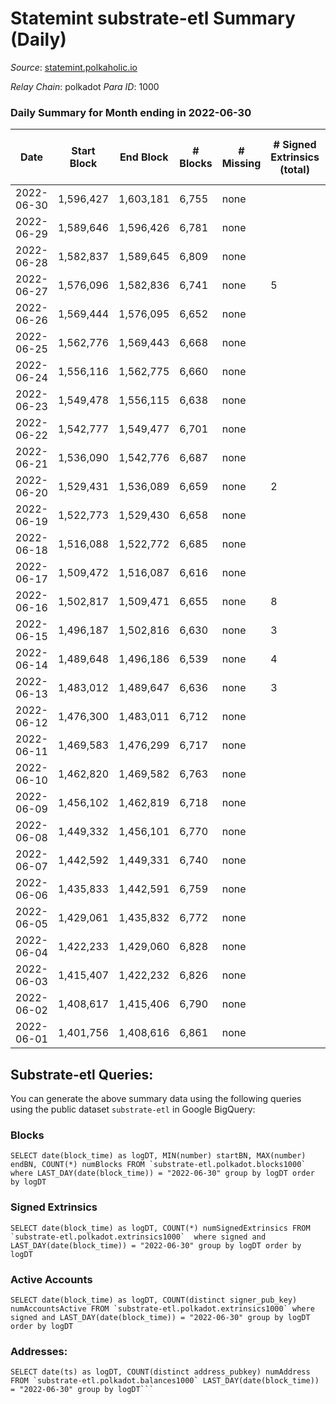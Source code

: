 # Statemint substrate-etl Summary (Daily)

_Source_: [statemint.polkaholic.io](https://statemint.polkaholic.io)

*Relay Chain*: polkadot
*Para ID*: 1000



### Daily Summary for Month ending in 2022-06-30


| Date | Start Block | End Block | # Blocks | # Missing | # Signed Extrinsics (total) | # Active Accounts | # Addresses with Balances | # Events | # Transfers | # XCM Transfers In | # XCM Transfers Out |
| ---- | ----------- | --------- | -------- | --------- | --------------------------- | ----------------- | ------------------------- | -------- | ----------- | ------------------ | ------------------- |
| 2022-06-30 | 1,596,427 | 1,603,181 | 6,755 | none  |  |  | 38 | 13,514 |   |   |   |
| 2022-06-29 | 1,589,646 | 1,596,426 | 6,781 | none  |  |  | 38 | 13,565 |   |   |   |
| 2022-06-28 | 1,582,837 | 1,589,645 | 6,809 | none  |  |  | 38 | 13,622 |   |   |   |
| 2022-06-27 | 1,576,096 | 1,582,836 | 6,741 | none  | 5 | 2 | 38 | 13,524 |   | 3 ($74.85) |   |
| 2022-06-26 | 1,569,444 | 1,576,095 | 6,652 | none  |  |  | 37 | 13,308 |   |   |   |
| 2022-06-25 | 1,562,776 | 1,569,443 | 6,668 | none  |  |  | 37 | 13,339 |   |   |   |
| 2022-06-24 | 1,556,116 | 1,562,775 | 6,660 | none  |  |  | 37 | 13,330 |   | 1 ($2.38) |   |
| 2022-06-23 | 1,549,478 | 1,556,115 | 6,638 | none  |  |  | 36 | 13,295 |   | 2 ($38.84) |   |
| 2022-06-22 | 1,542,777 | 1,549,477 | 6,701 | none  |  |  | 34 | 13,415 |   | 1 ($15.02) |   |
| 2022-06-21 | 1,536,090 | 1,542,776 | 6,687 | none  |  |  | 33 | 13,384 |   | 1 ($8.09) |   |
| 2022-06-20 | 1,529,431 | 1,536,089 | 6,659 | none  | 2 | 2 | 32 | 13,334 | 1 ($8.74) |   |   |
| 2022-06-19 | 1,522,773 | 1,529,430 | 6,658 | none  |  |  | 33 | 13,320 |   |   |   |
| 2022-06-18 | 1,516,088 | 1,522,772 | 6,685 | none  |  |  | 33 | 13,373 |   |   |   |
| 2022-06-17 | 1,509,472 | 1,516,087 | 6,616 | none  |  |  | 33 | 13,236 |   |   |   |
| 2022-06-16 | 1,502,817 | 1,509,471 | 6,655 | none  | 8 | 4 | 33 | 13,351 | 3 ($85.56) | 1 ($39.46) |   |
| 2022-06-15 | 1,496,187 | 1,502,816 | 6,630 | none  | 3 | 1 | 33 | 13,274 | 1 ($35.69) | 1  |   |
| 2022-06-14 | 1,489,648 | 1,496,186 | 6,539 | none  | 4 | 2 | 33 | 13,105 | 1 ($7.40) | 1 ($51.79) |   |
| 2022-06-13 | 1,483,012 | 1,489,647 | 6,636 | none  | 3 | 3 | 31 | 13,300 | 3 ($24.99) | 1 ($8.37) |   |
| 2022-06-12 | 1,476,300 | 1,483,011 | 6,712 | none  |  |  | 30 | 13,427 |   |   |   |
| 2022-06-11 | 1,469,583 | 1,476,299 | 6,717 | none  |  |  | 30 | 13,438 |   |   |   |
| 2022-06-10 | 1,462,820 | 1,469,582 | 6,763 | none  |  |  | 30 | 13,530 |   |   |   |
| 2022-06-09 | 1,456,102 | 1,462,819 | 6,718 | none  |  |  | 30 | 13,440 |   |   |   |
| 2022-06-08 | 1,449,332 | 1,456,101 | 6,770 | none  |  |  | 30 | 13,543 |   |   |   |
| 2022-06-07 | 1,442,592 | 1,449,331 | 6,740 | none  |  |  | 30 | 13,484 |   |   |   |
| 2022-06-06 | 1,435,833 | 1,442,591 | 6,759 | none  |  |  | 30 | 13,522 |   |   |   |
| 2022-06-05 | 1,429,061 | 1,435,832 | 6,772 | none  |  |  | 30 | 13,554 |   | 1 ($46.74) |   |
| 2022-06-04 | 1,422,233 | 1,429,060 | 6,828 | none  |  |  | 29 | 13,659 |   |   |   |
| 2022-06-03 | 1,415,407 | 1,422,232 | 6,826 | none  |  |  | 29 | 13,656 |   |   |   |
| 2022-06-02 | 1,408,617 | 1,415,406 | 6,790 | none  |  |  | 29 | 13,584 |   |   |   |
| 2022-06-01 | 1,401,756 | 1,408,616 | 6,861 | none  |  |  | 29 | 13,730 |   |   |   |

## Substrate-etl Queries:
You can generate the above summary data using the following queries using the public dataset `substrate-etl` in Google BigQuery:


### Blocks
```
SELECT date(block_time) as logDT, MIN(number) startBN, MAX(number) endBN, COUNT(*) numBlocks FROM `substrate-etl.polkadot.blocks1000`  where LAST_DAY(date(block_time)) = "2022-06-30" group by logDT order by logDT
```


### Signed Extrinsics
```
SELECT date(block_time) as logDT, COUNT(*) numSignedExtrinsics FROM `substrate-etl.polkadot.extrinsics1000`  where signed and LAST_DAY(date(block_time)) = "2022-06-30" group by logDT order by logDT
```


### Active Accounts
```
SELECT date(block_time) as logDT, COUNT(distinct signer_pub_key) numAccountsActive FROM `substrate-etl.polkadot.extrinsics1000` where signed and LAST_DAY(date(block_time)) = "2022-06-30" group by logDT order by logDT
```


### Addresses:
```
SELECT date(ts) as logDT, COUNT(distinct address_pubkey) numAddress FROM `substrate-etl.polkadot.balances1000` LAST_DAY(date(block_time)) = "2022-06-30" group by logDT```

